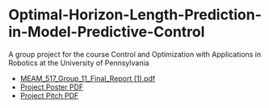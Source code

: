 # Optimal-Horizon-Length-Prediction-in-Model-Predictive-Control
A group project for the course Control and Optimization with Applications in Robotics at the University of Pennsylvania

- [MEAM_517_Group_11_Final_Report (1).pdf](https://github.com/Zador-Pataki/Optimal-Horizon-Length-Prediction-in-Model-Predictive-Control/files/7730444/MEAM_517_Group_11_Final_Report.1.pdf)
- [Project Poster PDF](https://github.com/Zador-Pataki/Optimal-Horizon-Length-Prediction-in-Model-Predictive-Control/files/7730431/group_11_presentation.pdf)
- [Project Pitch PDF](https://github.com/Zador-Pataki/Optimal-Horizon-Length-Prediction-in-Model-Predictive-Control/files/7730434/517.Project.Pitch.pdf)


